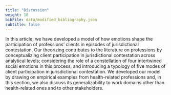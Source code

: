 ```yaml
---
title: "Discussion"
weight: 18
bibFile: data/modified_bibliography.json
subtitle: false
---
```


In this article, we have developed a model of how emotions shape the participation of professions’ clients in episodes of jurisdictional contestation. Our theorizing contributes to the literature on professions by conceptualizing client participation in jurisdictional contestation across analytical levels; considering the role of a constellation of four intertwined social emotions in this process; and introducing a typology of five modes of client participation in jurisdictional contestation. We developed our model by drawing on empirical examples from health-related professions and, in this section, we also discuss its generalizability to work domains other than health-related ones and to other stakeholders.